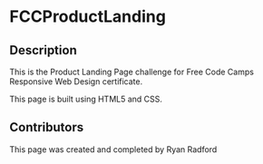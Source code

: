 # FCCProductLanding

## Description

<p>This is the Product Landing Page challenge for Free Code Camps Responsive Web Design certificate.<p>
<p>This page is built using HTML5 and CSS.</p>

## Contributors

<p>This page was created and completed by Ryan Radford</p>